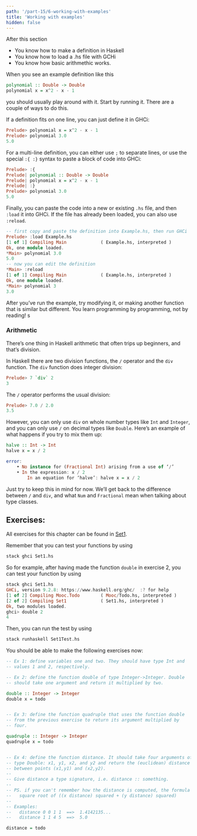 ```yaml
---
path: '/part-15/6-working-with-examples'
title: 'Working with examples'
hidden: false
---
```


<text-box variant='learningObjectives' name="Learning objectives">

After this section

- You know how to make a definition in Haskell
- You know how to load a .hs file with GCHi
- You know how basic arithmethic works.
</text-box>

When you see an example definition like this

```haskell
polynomial :: Double -> Double
polynomial x = x^2 - x - 1
```
you should usually play around with it. Start by running it. There are a couple of ways to do this.

If a definition fits on one line, you can just define it in GHCi:
```haskell
Prelude> polynomial x = x^2 - x - 1
Prelude> polynomial 3.0
5.0
```

For a multi-line definition, you can either use `;` to separate lines, or use the special `:{ :}` syntax to paste a block of code into GHCi:

```haskell
Prelude> :{
Prelude| polynomial :: Double -> Double
Prelude| polynomial x = x^2 - x - 1
Prelude| :}
Prelude> polynomial 3.0
5.0
```
Finally, you can paste the code into a new or existing `.hs` file, and then `:load` it into GHCi. If the file has already been loaded, you can also use `:reload`.

```Haskell
-- first copy and paste the definition into Example.hs, then run GHCi
Prelude> :load Example.hs
[1 of 1] Compiling Main             ( Example.hs, interpreted )
Ok, one module loaded.
*Main> polynomial 3.0
5.0
-- now you can edit the definition
*Main> :reload
[1 of 1] Compiling Main             ( Example.hs, interpreted )
Ok, one module loaded.
*Main> polynomial 3
3.0
```

After you’ve run the example, try modifying it, or making another function that is similar but different. You learn programming by programming, not by reading!
s

### Arithmetic

There’s one thing in Haskell arithmetic that often trips up beginners, and that’s division.

In Haskell there are two division functions, the `/` operator and the `div` function. The `div` function does integer division:
```Haskell
Prelude> 7 `div` 2
3
```
The `/` operator performs the usual division:
```Haskell
Prelude> 7.0 / 2.0
3.5
```
However, you can only use `div` on whole number types like `Int` and `Integer`, and you can only use `/` on decimal types like `Double`. Here’s an example of what happens if you try to mix them up:
```Haskell
halve :: Int -> Int
halve x = x / 2

error:
    • No instance for (Fractional Int) arising from a use of ‘/’
    • In the expression: x / 2
        In an equation for ‘halve’: halve x = x / 2
```

Just try to keep this in mind for now. We’ll get back to the difference between `/` and `div`, and what `Num` and `Fractional` mean when talking about type classes.


## Exercises:

All exercises for this chapter can be found in [Set1](https://github.com/moocfi/haskell-mooc/blob/master/exercises/Set1.hs).

Remember that you can test your functions by using
```Haskell
stack ghci Set1.hs
```

So for example, after having made the function `double` in exercise 2, you can test your function by using

```Haskell
stack ghci Set1.hs
GHCi, version 9.2.8: https://www.haskell.org/ghc/  :? for help
[1 of 2] Compiling Mooc.Todo        ( Mooc/Todo.hs, interpreted )
[2 of 2] Compiling Set1             ( Set1.hs, interpreted )
Ok, two modules loaded.
ghci> double 2
4
```

Then, you can run the test by using
```Bash
stack runhaskell Set1Test.hs
```

You should be able to make the following exercises now:


<text-box variant='exercise' name="Exercise 1.1">

```Haskell
-- Ex 1: define variables one and two. They should have type Int and
-- values 1 and 2, respectively.
```
</text-box>

<text-box variant='exercise' name="Exercise 1.2">

```Haskell
-- Ex 2: define the function double of type Integer->Integer. Double
-- should take one argument and return it multiplied by two.

double :: Integer -> Integer
double x = todo
```
</text-box>
<text-box variant='exercise' name="Exercise 1.3">

```Haskell

-- Ex 3: define the function quadruple that uses the function double
-- from the previous exercise to return its argument multiplied by
-- four.

quadruple :: Integer -> Integer
quadruple x = todo
```
</text-box>
<text-box variant='exercise' name="Exercise 1.4">

```Haskell

-- Ex 4: define the function distance. It should take four arguments of
-- type Double: x1, y1, x2, and y2 and return the (euclidean) distance
-- between points (x1,y1) and (x2,y2).
--
-- Give distance a type signature, i.e. distance :: something.
--
-- PS. if you can't remember how the distance is computed, the formula is:
--   square root of ((x distance) squared + (y distance) squared)
--
-- Examples:
--   distance 0 0 1 1  ==>  1.4142135...
--   distance 1 1 4 5  ==>  5.0

distance = todo

```

</text-box>
